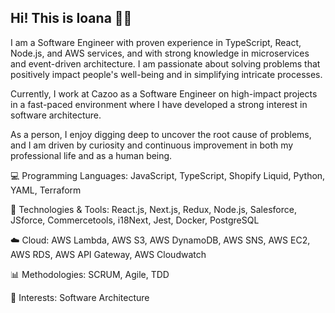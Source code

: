 ## Hi! This is Ioana 👋🏻

I am a Software Engineer with proven experience in TypeScript, React, Node.js, and AWS services, and with strong knowledge in microservices and event-driven architecture. I am passionate about solving problems that positively impact people's well-being and in simplifying intricate processes.

Currently, I work at Cazoo as a Software Engineer on high-impact projects in a fast-paced environment where I have developed a strong interest in software architecture.

As a person, I enjoy digging deep to uncover the root cause of problems, and I am driven by curiosity and continuous improvement in both my professional life and as a human being.

💻 Programming Languages: JavaScript, TypeScript, Shopify Liquid, Python, YAML, Terraform

🔧 Technologies & Tools: React.js, Next.js, Redux, Node.js, Salesforce, JSforce, Commercetools, i18Next, Jest, Docker, PostgreSQL

☁️ Cloud: AWS Lambda, AWS S3, AWS DynamoDB, AWS SNS, AWS EC2, AWS RDS, AWS API Gateway, AWS Cloudwatch

📊 Methodologies: SCRUM, Agile, TDD

🤔 Interests: Software Architecture

<!--
**cicomsa/cicomsa** is a ✨ _special_ ✨ repository because its `README.md` (this file) appears on your GitHub profile.

Here are some ideas to get you started:

- 🔭 I’m currently working on ...
- 🌱 I’m currently learning ...
- 👯 I’m looking to collaborate on ...
- 🤔 I’m looking for help with ...
- 💬 Ask me about ...
- 📫 How to reach me: ...
- 😄 Pronouns: ...
- ⚡ Fun fact: ...
-->
